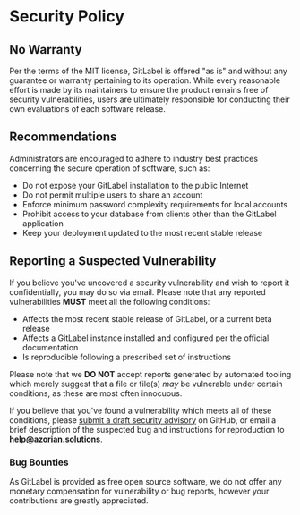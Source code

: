 # Security Policy

## No Warranty

Per the terms of the MIT license, GitLabel is offered "as is" and without any guarantee or warranty pertaining to its operation. While every reasonable effort is made by its maintainers to ensure the product remains free of security vulnerabilities, users are ultimately responsible for conducting their own evaluations of each software release.

## Recommendations

Administrators are encouraged to adhere to industry best practices concerning the secure operation of software, such as:

* Do not expose your GitLabel installation to the public Internet
* Do not permit multiple users to share an account
* Enforce minimum password complexity requirements for local accounts
* Prohibit access to your database from clients other than the GitLabel application
* Keep your deployment updated to the most recent stable release

## Reporting a Suspected Vulnerability

If you believe you've uncovered a security vulnerability and wish to report it confidentially, you may do so via email. Please note that any reported vulnerabilities **MUST** meet all the following conditions:

* Affects the most recent stable release of GitLabel, or a current beta release
* Affects a GitLabel instance installed and configured per the official documentation
* Is reproducible following a prescribed set of instructions

Please note that we **DO NOT** accept reports generated by automated tooling which merely suggest that a file or file(s) _may_ be vulnerable under certain conditions, as these are most often innocuous.

If you believe that you've found a vulnerability which meets all of these conditions, please [submit a draft security advisory](https://github.com/AzorianSolutions/gitlabel/security/advisories/new) on GitHub, or email a brief description of the suspected bug and instructions for reproduction to **help@azorian.solutions**.

### Bug Bounties

As GitLabel is provided as free open source software, we do not offer any monetary compensation for vulnerability or bug reports, however your contributions are greatly appreciated.